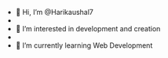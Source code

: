 - 👋 Hi, I’m @Harikaushal7
- 
- 👀 I’m interested in development and creation
- 
- 🌱 I’m currently learning Web Development



<!---
Harikaushal7/Harikaushal7 is a ✨ special ✨ repository because its `README.md` (this file) appears on your GitHub profile.
You can click the Preview link to take a look at your changes.
--->
